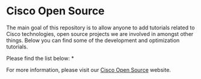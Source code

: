 # Cisco Open Source

The main goal of this repository is to allow anyone to add tutorials related to Cisco technologies, open source projects we are involved in amongst other things. Below you can find some of the development and optimization tutorials.

Please find the list below:
* 

For more information, please visit our [Cisco Open Source](http://opensource.cisco.com) website.